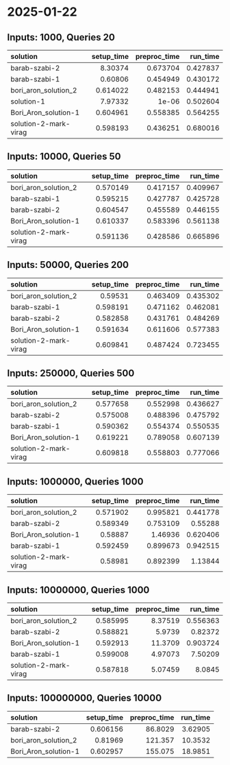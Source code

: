 # 2025-01-22

## Inputs: 1000, Queries 20

| solution              |   setup_time |   preproc_time |   run_time |
|:----------------------|-------------:|---------------:|-----------:|
| barab-szabi-2         |     8.30374  |       0.673704 |   0.427837 |
| barab-szabi-1         |     0.60806  |       0.454949 |   0.430172 |
| bori_aron_solution_2  |     0.614022 |       0.482153 |   0.444941 |
| solution-1            |     7.97332  |       1e-06    |   0.502604 |
| Bori_Aron_solution-1  |     0.604961 |       0.558385 |   0.564255 |
| solution-2-mark-virag |     0.598193 |       0.436251 |   0.680016 |

## Inputs: 10000, Queries 50

| solution              |   setup_time |   preproc_time |   run_time |
|:----------------------|-------------:|---------------:|-----------:|
| bori_aron_solution_2  |     0.570149 |       0.417157 |   0.409967 |
| barab-szabi-1         |     0.595215 |       0.427787 |   0.425728 |
| barab-szabi-2         |     0.604547 |       0.455589 |   0.446155 |
| Bori_Aron_solution-1  |     0.610337 |       0.583396 |   0.561138 |
| solution-2-mark-virag |     0.591136 |       0.428586 |   0.665896 |

## Inputs: 50000, Queries 200

| solution              |   setup_time |   preproc_time |   run_time |
|:----------------------|-------------:|---------------:|-----------:|
| bori_aron_solution_2  |     0.59531  |       0.463409 |   0.435302 |
| barab-szabi-1         |     0.598191 |       0.471162 |   0.462081 |
| barab-szabi-2         |     0.582858 |       0.431761 |   0.484269 |
| Bori_Aron_solution-1  |     0.591634 |       0.611606 |   0.577383 |
| solution-2-mark-virag |     0.609841 |       0.487424 |   0.723455 |

## Inputs: 250000, Queries 500

| solution              |   setup_time |   preproc_time |   run_time |
|:----------------------|-------------:|---------------:|-----------:|
| bori_aron_solution_2  |     0.577658 |       0.552998 |   0.436627 |
| barab-szabi-2         |     0.575008 |       0.488396 |   0.475792 |
| barab-szabi-1         |     0.590362 |       0.554374 |   0.550535 |
| Bori_Aron_solution-1  |     0.619221 |       0.789058 |   0.607139 |
| solution-2-mark-virag |     0.609818 |       0.558803 |   0.777066 |

## Inputs: 1000000, Queries 1000

| solution              |   setup_time |   preproc_time |   run_time |
|:----------------------|-------------:|---------------:|-----------:|
| bori_aron_solution_2  |     0.571902 |       0.995821 |   0.441778 |
| barab-szabi-2         |     0.589349 |       0.753109 |   0.55288  |
| Bori_Aron_solution-1  |     0.58887  |       1.46936  |   0.620406 |
| barab-szabi-1         |     0.592459 |       0.899673 |   0.942515 |
| solution-2-mark-virag |     0.58981  |       0.892399 |   1.13844  |

## Inputs: 10000000, Queries 1000

| solution              |   setup_time |   preproc_time |   run_time |
|:----------------------|-------------:|---------------:|-----------:|
| bori_aron_solution_2  |     0.585995 |        8.37519 |   0.556363 |
| barab-szabi-2         |     0.588821 |        5.9739  |   0.82372  |
| Bori_Aron_solution-1  |     0.592913 |       11.3709  |   0.903724 |
| barab-szabi-1         |     0.599008 |        4.97073 |   7.50209  |
| solution-2-mark-virag |     0.587818 |        5.07459 |   8.0845   |

## Inputs: 100000000, Queries 10000

| solution             |   setup_time |   preproc_time |   run_time |
|:---------------------|-------------:|---------------:|-----------:|
| barab-szabi-2        |     0.606156 |        86.8029 |    3.62905 |
| bori_aron_solution_2 |     0.81969  |       121.357  |   10.3532  |
| Bori_Aron_solution-1 |     0.602957 |       155.075  |   18.9851  |